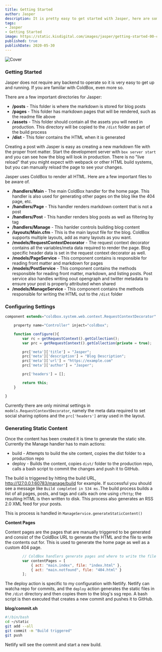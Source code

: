 ```yaml
---
title: Getting Started
author: Jasper
description: It is pretty easy to get started with Jasper, here are some steps to help you move forward
tags: 
- Jasper
- Getting Started
image: https://static.kisdigital.com/images/jasper/getting-started-00-cover.jpeg
published: true
publishDate: 2020-05-30
---
```


![Cover](https://static.kisdigital.com/images/jasper/getting-started-00-cover.jpeg)

### Getting Started

Jasper does not require any backend to operate so it is very easy to get up and running. If you are famiilar with ColdBox, even more so.

There are a few important directories for Jasper:

* **/posts** - This folder is where the markdown is stored for blog posts
* **/pages** - This folder has markdown pages that will be rendered, such as the readme file above
* **/assets** - This folder should contain all the assets you will need in production. This directory will be copied to the `/dist` folder as part of the build process
* **/dist** - This foler contains the HTML when it is generated

Creating a post with Jasper is easy as creating a new markdown file with the proper front matter. Start the development server with `box server start` and you can see how the blog will look in production. There is no "live reload" that you might expect with webpack or other HTML build systems, but you can manually reload the page to see your changes.

Jasper uses ColdBox to render all HTML. Here are a few important files to be aware of.

* **/handlers/Main** - The main ColdBox handler for the home page. This handler is also used for generating other pages on the blog like the 404 page, etc.
* **/handlers/Page** - This handler renders markdown content that is not a post
* **/handlers/Post** - This handler renders blog posts as well as filtering by tag
* **/handlers/Manage** - This hanlder controls building blog content
* **/layouts/Main.cfm** - This is the main layout file for the blog. ColdBox supports multiple layouts, add as many layouts as you want.
* **/models/RequestContextDecorator** - The request context decorator contains all the variables/meta data required to render the page. Blog specific header data is set in the request context decorator as well.
* **/models/PageService** - This component contains is responsible for reading front matter and markdown for pages
* **/models/PostService** - This component contains the methods responsible for reading front matter, markdown, and listing posts. Post service also handles writing oout opengraph and twitter metadata to ensure your post is properly attributed when shared
* **/models/ManageService** - This component contains the methods responsible for writing the HTML out to the `/dist` folder

### Configuring Settings

``` javascript
component extends="coldbox.system.web.context.RequestContextDecorator" {

	property name="Controller" inject="coldbox";

	function configure(){
		var rc = getRequestContext().getCollection();
		var prc = getRequestContext().getCollection(private = true);

		prc['meta']['title'] = "Jasper";
		prc['meta']['description'] = "Blog Description";
		prc['meta']['url'] = "https://example.com"
		prc['meta']['author'] = "Jasper";

		prc['headers'] = [];

		return this;
	}

}
```

Currently there are only minimal settings in `models.RequestContextDecorator`, namely the meta data required to set social sharing options and the `prc['headers']` array used in the layout.

### Generating Static Content

Once the content has been created it is time to generate the static site. Currently the Manage handler has to main actions:

* build - Attempts to build the site content, copies the dist folder to a production repo
* deploy - Builds the content, copies `dist/` folder to the production repo, calls a bash script to commit the changes and push it to GitHub.

The build is triggered by hitting the build URL, http://127.0.0.1:60783/manage/build for example. If successful you should see a message like `Build completed in 534 ms.`The build process builds a list of all pages, posts, and tags and calls each one using `cfhttp`; the resulting HTML is then written to disk. This process also generates an RSS 2.0 XML feed for your posts.

This is process is handled in `ManageService.generateStaticContent()`

**Content Pages**

Content pages are the pages that are manually triggered to be generated and consist of the ColdBox URL to generate the HTML and the file to write the contents out for. This is used to generate the home page as well as a custom 404 page.

``` javascript
		// ColdBox handlers generate pages and where to write the file
		var contentPages = [
			{ act: "main.index", file: "index.html" },
			{ act: "main.notfound", file: "404.html" }
		];

```

The deploy action is specific to my configuration with Netlify. Netlify can watcha repo for commits, and the `deploy` action generates the static files in the `/dist` directory and then copies them to the blog's ssg repo. A bash script is then executed that creates a new commit and pushes it to GitHub.

**blog/commit.sh**

``` bash
#!/bin/bash
cd ~/static
git add --all
git commit -m "Build triggered"
git push
```

Netlify will see the commit and start a new build.